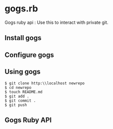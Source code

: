 gogs.rb
=======

Gogs ruby api : Use this to interact with private git.

Install gogs
---------------

Configure gogs
-----------

Using gogs
-------------

```
$ git clone http:\\localhost newrepo
$ cd newrepo
$ touch README.md
$ git add .
$ git commit .
$ git push 
````

Gogs Ruby API
---------------



